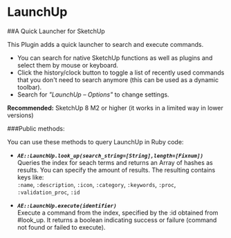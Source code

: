 LaunchUp
=================

##A Quick Launcher for SketchUp

This Plugin adds a quick launcher to search and execute commands.
* You can search for native SketchUp functions as well as plugins
  and select them by mouse or keyboard.
* Click the history/clock button to toggle a list of recently used
  commands that you don't need to search anymore (this can be used
  as a dynamic toolbar).
* Search for *"LaunchUp – Options"* to change settings.

**Recommended:**  SketchUp 8 M2 or higher (it works in a limited way in lower versions)

###Public methods:

You can use these methods to query LaunchUp in Ruby code:

* **_`AE::LaunchUp.look_up(search_string=[String],length=[Fixnum])`_**  
  Queries the index for seach terms and returns an Array of hashes as results.
  You can specify the amount of results. The resulting contains keys like:  
  `:name`, `:description`, `:icon`, `:category`, `:keywords`, `:proc`, `:validation_proc`, `:id`

* **_`AE::LaunchUp.execute(identifier)`_**  
  Execute a command from the index, specified by the :id obtained from #look_up.
  It returns a boolean indicating success or failure (command not found or failed
  to execute).
